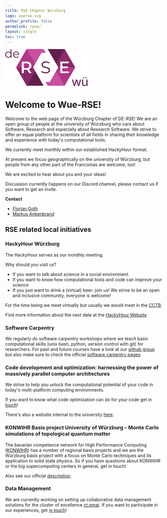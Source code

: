 ```yaml
---
title: RSE Chapter Würzburg
logo: wuerse.svg
author_profile: false
permalink: /wue/
layout: single
toc: true
---
```


![](wuerse.svg)
# Welcome to Wue-RSE!

Welcome to the web page of the Würzburg Chapter of DE-RSE!
We are an open group of people at the university of Würzburg
who care about Software, Research and especially about Research Software.
We strive to offer an equal platform for scientists of all fields
in sharing their knowledge and experience with today's computational tools.

We currently meet monthly within our established HackyHour format.

At present we focus geographically on the university of Würzburg,
but people from any other part of the Franconias are welcome, too!

We are excited to hear about you and your ideas!

Discussion currently happens on our Discord channel, please contact us if you want to get an invite.

**Contact**
- [Florian Goth](https://www.physik.uni-wuerzburg.de/tp1/team/postdocs/dr-florian-goth/)
- [Markus Ankenbrand](https://www.biozentrum.uni-wuerzburg.de/cctb/people/ankenbrand-markus-dr/)

## RSE related local initiatives

### HackyHour Würzburg
The HackyHour serves as our monthly meeting.

Why should you visit us?
- If you want to talk about science in a social environment.
- If you want to know how computational tools and code can improve your science
- If you just want to drink a (virtual) beer: join us! We strive to be an open and inclusive community, everyone is welcome!

For the time being we meet virtually but usually we would meet in the [CCTB](https://www.biozentrum.uni-wuerzburg.de/cctb/cctb/).

Find more information about the next date at the [HackyHour Website](http://hackyhour.github.io/Wuerzburg/)

### Software Carpentry
We regularly do software carpentry workshops where we teach basic computational skills
(unix bash, python, version control with git) for researchers.
For past and future courses have a look at
our [github group](https://github.com/swcarpentry-wuerzburg/) 
but also make sure to check the official [software carpentry pages](https://software-carpentry.org/).

### Code development and optimization: harnessing the power of massively parallel computer architectures
We strive to help you unlock the computational potential of your code in today's
multi-platform computing environments.

If you want to know what code optimization 
can do for your code get in [touch](mailto:fgoth@physik.uni-wuerzburg.de)!

There's also a website internal to the university [here](z03.physik.uni-wuerzburg.de).

### KONWIHR Basis project University of Würzburg – Monte Carlo simulations of topological quantum matter
The bavarian competence network for High Performance Computing ([KONWIHR](https://www.konwihr.de))
has a number of regional basis projects and we are the Würzburg basis project with
a focus on Monte Carlo techniques and its application to solid state physics.
So if you have questions about KONWIHR or the big supercomputing centers in general,
get in touch!

Also see our official 
[description](https://www.konwihr.de/konwihr-projects/basis-project-university-of-wurzburg/).


### Data Management
We are currently working on setting up collaborative data management solutions for the cluster of 
excellence [ct.qmat](https://www.ctqmat.de). If you want to participate in our experiences,
get [in touch](https://www.ctqmat.de/en/research/data-management)!
